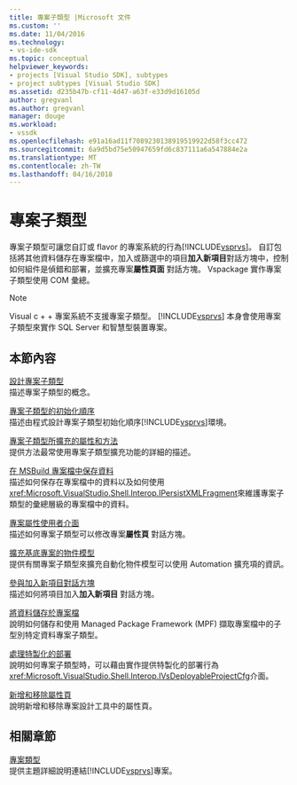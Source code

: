 ```yaml
---
title: 專案子類型 |Microsoft 文件
ms.custom: ''
ms.date: 11/04/2016
ms.technology:
- vs-ide-sdk
ms.topic: conceptual
helpviewer_keywords:
- projects [Visual Studio SDK], subtypes
- project subtypes [Visual Studio SDK]
ms.assetid: d235b47b-cf11-4d47-a63f-e33d9d16105d
author: gregvanl
ms.author: gregvanl
manager: douge
ms.workload:
- vssdk
ms.openlocfilehash: e91a16ad11f7089230138919519922d58f3cc472
ms.sourcegitcommit: 6a9d5bd75e50947659fd6c837111a6a547884e2a
ms.translationtype: MT
ms.contentlocale: zh-TW
ms.lasthandoff: 04/16/2018
---
```

# <a name="project-subtypes"></a>專案子類型
專案子類型可讓您自訂或 flavor 的專案系統的行為[!INCLUDE[vsprvs](../../code-quality/includes/vsprvs_md.md)]。 自訂包括將其他資料儲存在專案檔中，加入或篩選中的項目**加入新項目**對話方塊中，控制如何組件是偵錯和部署，並擴充專案**屬性頁面** 對話方塊。 Vspackage 實作專案子類型使用 COM 彙總。  
  
> [!NOTE]
>  Visual c + + 專案系統不支援專案子類型。 [!INCLUDE[vsprvs](../../code-quality/includes/vsprvs_md.md)] 本身會使用專案子類型來實作 SQL Server 和智慧型裝置專案。  
  
## <a name="in-this-section"></a>本節內容  
 [設計專案子類型](../../extensibility/internals/project-subtypes-design.md)  
 描述專案子類型的概念。  
  
 [專案子類型的初始化順序](../../extensibility/internals/initialization-sequence-of-project-subtypes.md)  
 描述由程式設計專案子類型初始化順序[!INCLUDE[vsprvs](../../code-quality/includes/vsprvs_md.md)]環境。  
  
 [專案子類型所擴充的屬性和方法](../../extensibility/internals/properties-and-methods-extended-by-project-subtypes.md)  
 提供方法最常使用專案子類型擴充功能的詳細的描述。  
  
 [在 MSBuild 專案檔中保存資料](../../extensibility/internals/persisting-data-in-the-msbuild-project-file.md)  
 描述如何保存在專案檔中的資料以及如何使用<xref:Microsoft.VisualStudio.Shell.Interop.IPersistXMLFragment>來維護專案子類型的彙總層級的專案檔中的資料。  
  
 [專案屬性使用者介面](../../extensibility/internals/project-property-user-interface.md)  
 描述如何專案子類型可以修改專案**屬性頁** 對話方塊。  
  
 [擴充基底專案的物件模型](../../extensibility/internals/extending-the-object-model-of-the-base-project.md)  
 提供有關專案子類型來擴充自動化物件模型可以使用 Automation 擴充項的資訊。  
  
 [參與加入新項目對話方塊](../../extensibility/internals/contributing-to-the-add-new-item-dialog-box.md)  
 描述如何將項目加入**加入新項目** 對話方塊。  
  
 [將資料儲存於專案檔](../../extensibility/saving-data-in-project-files.md)  
 說明如何儲存和使用 Managed Package Framework (MPF) 擷取專案檔中的子型別特定資料專案子類型。  
  
 [處理特製化的部署](../../extensibility/internals/handling-specialized-deployment.md)  
 說明如何專案子類型時，可以藉由實作提供特製化的部署行為<xref:Microsoft.VisualStudio.Shell.Interop.IVsDeployableProjectCfg>介面。  
  
 [新增和移除屬性頁](../../extensibility/adding-and-removing-property-pages.md)  
 說明新增和移除專案設計工具中的屬性頁。  
  
## <a name="related-sections"></a>相關章節  
 [專案類型](../../extensibility/internals/project-types.md)  
 提供主題詳細說明連結[!INCLUDE[vsprvs](../../code-quality/includes/vsprvs_md.md)]專案。